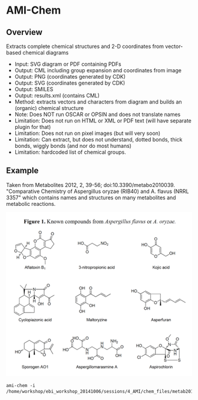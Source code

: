 # AMI-Chem

## Overview

Extracts complete chemical structures and 2-D coordinates from vector-based chemical diagrams

* Input: SVG diagram or PDF containing PDFs
* Output: CML including group expansion and coordinates from image
* Output: PNG (coordinates generated by CDK)
* Output: SVG (coordinates generated by CDK)
* Output: SMILES 
* Output: results.xml (contains CML)
* Method: extracts vectors and characters from diagram and builds an (organic) chemical structure
* Note: Does NOT run OSCAR or OPSIN and does not translate names
* Limitation: Does not run on HTML or XML or PDF text (will have separate plugin for that)
* Limitation: Does not run on pixel images (but will very soon)
* Limitation: Can extract, but does not understand, dotted bonds, thick bonds, wiggly bonds (and nor do most humans)
* Limitation: hardcoded list of chemical groups.

## Example

Taken from Metabolites 2012, 2, 39-56; doi:10.3390/metabo2010039. "Comparative Chemistry of Aspergillus oryzae (RIB40) and
A. flavus (NRRL 3357" which contains names and structures on many metabolites and metabolic reactions.


![image of kojic acid](https://raw.githubusercontent.com/ContentMine/ebi_workshop_20141006/master/sessions/4_AMI/chem_files/metabo2010039.png)

```
ami-chem -i /home/workshop/ebi_workshop_20141006/sessions/4_AMI/chem_files/metab2010039.png
```




